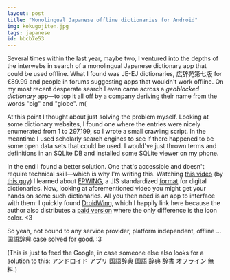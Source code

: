 ```yaml
---
layout: post
title: "Monolingual Japanese offline dictionaries for Android"
img: kokugojiten.jpg
tags: japanese
id: bbcb7e53
---
```


Several times within the last year, maybe two, I ventured into the depths of the interwebs in search of a monolingual Japanese dictionary app that could be used offline. What I found was JE-EJ dictionaries, 広辞苑第七版 for €89.99 and people in forums suggesting apps that wouldn't work offline. On my most recent desperate search I even came across a *geoblocked dictionary* app—to top it all off by a company deriving their name from the words "big" and "globe". m(

At this point I thought about just solving the problem myself. Looking at some dictionary websites, I found one where the entries were nicely enumerated from 1 to 297,199, so I wrote a small crawling script. In the meantime I used scholarly search engines to see if there happened to be some open data sets that could be used. I would've just thrown terms and definitions in an SQLite DB and installed some SQLite viewer on my phone.

In the end I found a better solution. One that's accessible and doesn't require technical skill—which is why I'm writing this. Watching [this video](https://www.youtube.com/watch?v=D-AfT8XW63w) (by [this guy](https://massimmersionapproach.com/about/)) I learned about [EPWING](https://ja.wikipedia.org/wiki/EPWING), a JIS standardized [format](https://web.archive.org/web/20060106055719/http://www.epwing.or.jp/about/about.html) for digital dictionaries. Now, looking at aforementioned video you might get your hands on some such dictionaries. All you then need is an app to interface with them: I quickly found [DroidWing](https://play.google.com/store/apps/details?id=com.aokabi.android.droidwingfree), which I happily link here because the author also distributes a [paid version](https://play.google.com/store/apps/details?id=com.aokabi.android.droidwing) where the only difference is the icon color. <3

So yeah, not bound to any service provider, platform independent, offline ... 国語辞典 case solved for good. :3

(This is just to feed the Google, in case someone else also looks for a solution to this: アンドロイド アプリ 国語辞典 国語 辞典 辞書 オフライン 無料.)